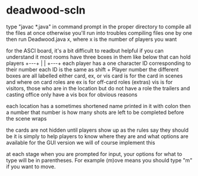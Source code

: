# deadwood-scln

type "javac *.java" in command prompt in the proper directory to compile all the files
at once otherwise you'll run into troubles compiling files one by one
then run Deadwood.java x, where x is the number of players you want

for the ASCI board, it's a bit difficult to readbut helpful if you can understand it
most rooms have three boxes in them like below that can hold players
+---+
|   |
+---+
each player has a one character ID corresponding to their number
each ID is the same as shift + Player number
the different boxes are all labelled either card, ex, or vis
card is for the card in scenes and where on card roles are
ex is for off-card roles (extras)
vis is for visitors, those who are in the location but do not have a role
the trailers and casting office only have a vis box for obvious reasons

each location has a sometimes shortened name printed in it with colon then a number
that number is how many shots are left to be completed before the scene wraps

the cards are not hidden until players show up as the rules say they should be
it is simply to help players to know where they are and what options are available
for the GUI version we will of course implement this

at each stage when you are prompted for input, your options for what to type
will be in parentheses. For example (m)ove means you should type "m" if you 
want to move.